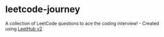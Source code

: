 # leetcode-journey
A collection of LeetCode questions to ace the coding interview! - Created using [LeetHub v2](https://github.com/arunbhardwaj/LeetHub-2.0)
